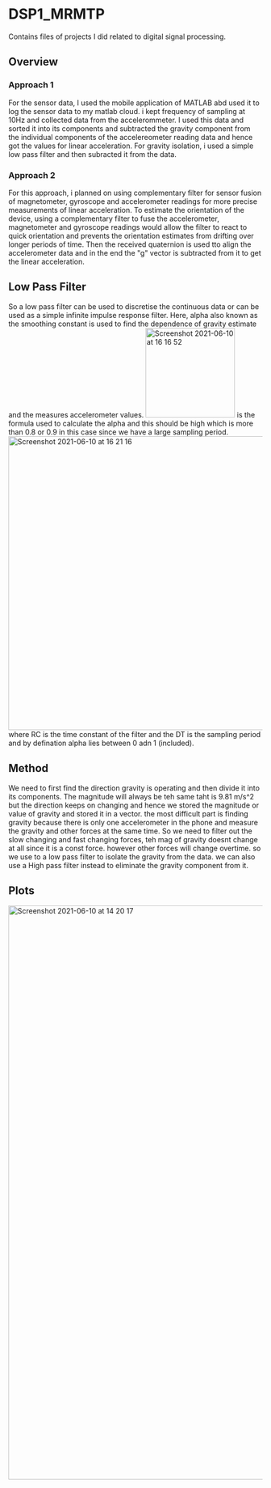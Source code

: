 # DSP1_MRMTP
Contains files of projects I did related to digital signal processing.
## Overview

### Approach 1
For the sensor data, I used the mobile application of MATLAB abd used it to log the sensor data to my matlab cloud. i kept frequency of sampling at 10Hz and collected data from the accelerommeter. 
I used this data and sorted it into its components and subtracted the gravity component from the individual components of the accelereometer reading data and hence got the values for linear acceleration. For gravity isolation, i used a simple low pass filter and then subracted it from the data. 

### Approach 2
For this approach, i planned on using complementary filter for sensor fusion of magnetometer, gyroscope and accelerometer readings for more precise measurements of linear acceleration. To estimate the orientation of the device, using a complementary filter to fuse the accelerometer, magnetometer and gyroscope readings would allow the filter to react to quick orientation and prevents the orientation estimates from drifting over longer periods of time. Then the received quaternion is used tto align the accelerometer data and in the end the "g" vector is subtracted from it to get the linear acceleration.   

## Low Pass Filter 
So a low pass filter can be used to discretise the continuous data or can be used as a simple infinite impulse response filter. Here, alpha also known as the smoothing constant is used to find the dependence of gravity estimate and the measures accelerometer values. 
<img width="177" alt="Screenshot 2021-06-10 at 16 16 52" src="https://user-images.githubusercontent.com/67947994/121512506-68fe2500-ca07-11eb-9564-b481c90d87c2.png">
is the formula used to calculate the alpha and this should be high which is more than 0.8 or 0.9 in this case since we have a large sampling period.  
<img width="581" alt="Screenshot 2021-06-10 at 16 21 16" src="https://user-images.githubusercontent.com/67947994/121513025-022d3b80-ca08-11eb-8f12-aa24db52cffa.png">
where RC is the time constant of the filter and the DT is the sampling period and by defination alpha lies between 0 adn 1 (included). 
## Method 
We need to first find the direction gravity is operating and then divide it into its components. The magnitude will always be teh same taht is 9.81 m/s^2 but the direction keeps on changing and hence we stored the magnitude or value of gravity and stored it in a vector. the most difficult part is finding gravity because there is only one accelerometer in the phone and measure the gravity and other forces at the same time. So we need to filter out the slow changing and fast changing forces, teh mag of gravity doesnt change at all since it is a const force. however other forces will change overtime. so we use to a low pass filter to isolate the gravity from the data. 
we can also use a High pass filter instead to eliminate the gravity component from it. 

## Plots 
<img width="1135" alt="Screenshot 2021-06-10 at 14 20 17" src="https://user-images.githubusercontent.com/67947994/121514227-67cdf780-ca09-11eb-9c79-ec5ae0dbc35d.png">


